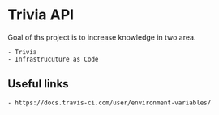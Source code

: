 # Trivia API

Goal of ths project is to increase knowledge in two area.

    - Trivia
    - Infrastrucuture as Code


## Useful links
    - https://docs.travis-ci.com/user/environment-variables/